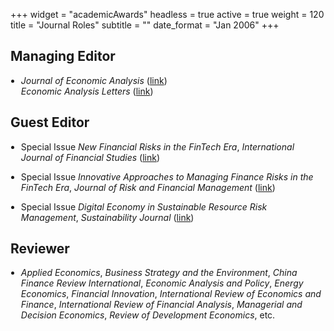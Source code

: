 +++
widget = "academicAwards"
headless = true
active = true
weight = 120
title = "Journal Roles"
subtitle = ""
date_format = "Jan 2006"
+++

<h2>Managing Editor</h2>
<ul style="padding-left: 1.2em;">
  <li>
    <p style="margin-bottom: 1em;">
      <em>Journal of Economic Analysis</em> (<a href="https://www.anserpress.org/journal/jea" target="_blank">link</a>)<br>
      <em>Economic Analysis Letters</em> (<a href="https://www.anserpress.org/journal/eal" target="_blank">link</a>)
    </p>
  </li>
</ul>

<h2>Guest Editor</h2>
<ul style="padding-left: 1.2em;">
  <li>
    <p style="margin-bottom: 1em;">
      Special Issue <em>New Financial Risks in the FinTech Era</em>, <em>International Journal of Financial Studies</em>
      (<a href="https://www.mdpi.com/journal/ijfs/special_issues/319PDU0WQX" target="_blank">link</a>)
    </p>
  </li>
  <li>
    <p style="margin-bottom: 1em;">
      Special Issue <em>Innovative Approaches to Managing Finance Risks in the FinTech Era</em>, <em>Journal of Risk and Financial Management</em>
      (<a href="https://www.mdpi.com/journal/jrfm/special_issues/V8K89X54R3" target="_blank">link</a>)
    </p>
  </li>
  <li>
    <p style="margin-bottom: 1em;">
      Special Issue <em>Digital Economy in Sustainable Resource Risk Management</em>, <em>Sustainability Journal</em>
      (<a href="https://www.mdpi.com/journal/sustainability/special_issues/7Y69M0U22D" target="_blank">link</a>)
    </p>
  </li>
</ul>

<h2>Reviewer</h2>
<ul style="padding-left: 1.2em;">
  <li>
    <p style="margin-bottom: 1em;">
      <em>Applied Economics</em>, <em>Business Strategy and the Environment</em>, <em>China Finance Review International</em>, <em>Economic Analysis and Policy</em>, <em>Energy Economics</em>, <em>Financial Innovation</em>, <em>International Review of Economics and Finance</em>, <em>International Review of Financial Analysis</em>, <em>Managerial and Decision Economics</em>, <em>Review of Development Economics</em>, etc.
    </p>
  </li>
</ul>
